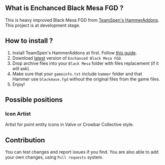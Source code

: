 ## What is Enchanced Black Mesa FGD ?

This is heavy improved Black Mesa FGD from [TeamSpen's HammerAddons](https://github.com/TeamSpen210/HammerAddons). This project is at development stage.

## How to install ?

1. Install TeamSpen's HammerAddons at first. Follow [this guide](https://github.com/TeamSpen210/HammerAddons/wiki/Installation).
2. Download [latest](https://github.com/MyGamepedia/Enhanced-Black-Mesa-FGD/releases/latest) version of `Enchanced Black Mesa FGD`.
3. Drop archive files into your `Black Mesa` folder with files replacement (if it will ask).
4. Make sure that your `gameinfo.txt` include `hammer` folder and that Hammer use `blackmase.fgd` without the original files from the game files.
5. Enjoy!


## Possible positions

### Icon Artist
Artist for point entity icons in Valve or Crowbar Collective style.

## Contribution

You can test changes and report issues if you find. You are also able to add your own changes, using `Pull requests` system. 
